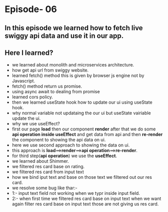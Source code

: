 # Episode- 06

## In this episode we learned how to fetch live swiggy api data and use it in our app.

## Here I learned?

- we learned about monolith and microservices architecture.
- how get api url from swiggy website.
- learned fetch() method this is given by browser js engine not by Javascript.
- fetch() method return us promise.
- using async await to dealing from promise
- learned cors policy.
- then we learned useState hook how to update our ui using useState hook.
- why normal variable not updataing the our ui but useState vairiable update the ui.
- why we use useEffect?
- first our page **load** then our component **render** after that we do some **api operation inside useEffect** and get data from api and then **re-render** the component to showing the api data on ui.
- here we use second approach to showing the data on ui.
- this approach is **load**==>**render**==>**api operation**==>**re-render**.
- for third step(**api operation**) we use the **useEffect**.
- we learned about Shimmer.
- we filtered res card base on rating.
- we filtered res card from input text
- how we bind iput text and base on those text we filtered out our res card.
- we resolve some bug like thar:-
- 1:- input text field not working when we typr inside input field.
- 2:- when first time we filtered res card base on input text when we want again filter res card base on input text those are not giving us res card.
